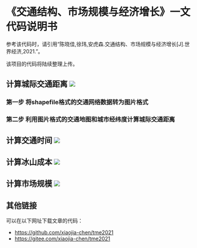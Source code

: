 # 《交通结构、市场规模与经济增长》一文代码说明书

参考该代码时，请引用“陈晓佳,徐玮,安虎森.交通结构、市场规模与经济增长[J].世界经济,2021.”。

该项目的代码将陆续整理上传。

## 计算城际交通距离 ![](http://latex.codecogs.com/svg.latex?d_{ij})
### 第一步 将shapefile格式的交通网络数据转为图片格式
### 第二步 利用图片格式的交通地图和城市经纬度计算城际交通距离


## 计算交通时间 ![](http://latex.codecogs.com/svg.latex?$T_{ijt}^m$)



## 计算冰山成本 ![](http://latex.codecogs.com/svg.latex?$tau_{it}$)



## 计算市场规模 ![](http://latex.codecogs.com/svg.latex?$MS_{it}$)










## 其他链接 
可以在以下网址下载文章的代码：
* https://github.com/xiaojia-chen/tme2021
* https://gitee.com/xiaojia-chen/tme2021
